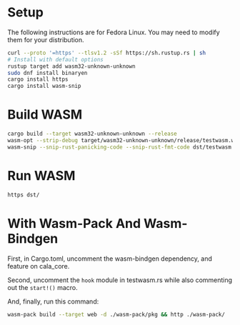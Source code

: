 # Setup
The following instructions are for Fedora Linux.  You may need to modify them
for your distribution.

```bash
curl --proto '=https' --tlsv1.2 -sSf https://sh.rustup.rs | sh
# Install with default options
rustup target add wasm32-unknown-unknown
sudo dnf install binaryen
cargo install https
cargo install wasm-snip
```

# Build WASM
```bash
cargo build --target wasm32-unknown-unknown --release
wasm-opt --strip-debug target/wasm32-unknown-unknown/release/testwasm.wasm -o dst/testwasm.wasm
wasm-snip --snip-rust-panicking-code --snip-rust-fmt-code dst/testwasm.wasm -o dst/testwasm.wasm
```

# Run WASM
```bash
https dst/
```

# With Wasm-Pack And Wasm-Bindgen
First, in Cargo.toml, uncomment the wasm-bindgen dependency, and feature on
cala\_core.

Second, uncomment the `hook` module in testwasm.rs while also commenting out the
`start!()` macro.

And, finally, run this command:

```bash
wasm-pack build --target web -d ./wasm-pack/pkg && http ./wasm-pack/
```
